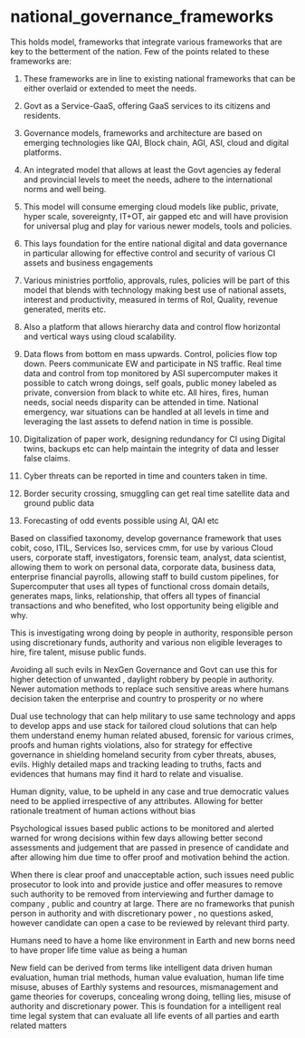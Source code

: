 # national_governance_frameworks
This holds model, frameworks that integrate various frameworks that are key to the betterment of the nation. Few of the points related to these frameworks are: 

1.	These frameworks are in line to existing national frameworks that can be either overlaid or extended to meet the needs.

2.	Govt as a Service-GaaS, offering GaaS services to its citizens and residents.

3.	Governance models, frameworks and architecture are based on emerging technologies like QAI, Block chain, AGI, ASI, cloud and digital platforms.

4.	An integrated model that allows at least the Govt agencies ay federal and provincial levels to meet the needs, adhere to the international norms and well being.

5.	This model will consume emerging cloud models like public, private, hyper scale, sovereignty, IT+OT, air gapped etc and will have provision for universal plug and play for various newer models, tools and policies.

6.	This lays foundation for the entire national digital and data governance in particular allowing for effective control and security of various CI assets and business engagements 

7.	Various ministries portfolio, approvals, rules, policies will be part of this model that blends with technology making best use of national assets, interest and productivity, measured in terms of RoI, Quality, revenue generated, merits etc.

8.	Also a platform that allows hierarchy data and control flow horizontal and vertical ways using cloud scalability.

9.	Data flows from bottom en mass upwards. Control, policies flow top down. Peers communicate EW and participate in NS traffic. Real time data and control from top monitored by ASI supercomputer makes it possible to catch wrong doings, self goals, public money labeled as private, conversion from black to white etc. All hires, fires, human needs, social needs disparity can be attended in time. National emergency, war situations can be handled at all levels in time and leveraging the last assets to defend nation in time is possible.

10.	Digitalization of paper work, designing redundancy for CI using Digital twins, backups etc can help maintain the integrity of data and lesser false claims.

11.	Cyber threats can be reported in time and counters taken in time.

12.	Border security crossing, smuggling can get real time satellite data and ground public data 

13.	Forecasting of odd events possible using AI, QAI etc


Based on classified taxonomy, develop governance framework that uses cobit, coso, ITIL, Services Iso, services cmm, for use by various Cloud users, corporate staff, investigators, forensic team, analyst, data scientist, allowing them to work on personal data, corporate data, business data, enterprise financial payrolls, allowing staff to build custom pipelines, for Supercomputer that uses all types of functional cross domain details, generates maps, links, relationship, that offers all types of financial transactions and who benefited, who lost opportunity being eligible and why. 

This is investigating wrong doing by people in authority, responsible person using discretionary funds, authority and various non eligible leverages to hire, fire talent, misuse public funds. 

Avoiding all such evils in NexGen Governance and Govt can use this for higher detection of unwanted , daylight robbery by people in authority. Newer automation methods to replace such sensitive areas where humans decision taken the enterprise and country to prosperity or no where

Dual use technology that can help military to use same technology and apps to develop apps and use stack for tailored cloud solutions that can help them understand enemy human related abused, forensic for various crimes, proofs and human rights violations, also for strategy for effective governance in shielding homeland security from cyber threats, abuses, evils. Highly detailed maps and tracking leading to truths, facts and evidences that humans may find it hard to relate and visualise.

Human dignity, value, to be upheld in any case and true democratic values need to be applied irrespective of any attributes. Allowing for better rationale treatment of human actions without bias 

Psychological issues based public actions to be monitored and alerted warned for wrong decisions within few days allowing better second assessments and judgement that are passed in presence of candidate and after allowing him due time to offer proof and motivation behind the action.

When there is clear proof and unacceptable action, such issues need public prosecutor to look into and provide justice and offer measures to remove such authority to be removed from interviewing and further damage to company , public and country at large. There are no frameworks that punish person in authority and with discretionary power , no questions asked, however candidate can open a case to be reviewed by relevant third party. 

Humans need to have a home like environment in Earth and new borns need to have proper life time value as being a human

New field can be derived from terms like intelligent data driven human evaluation, human trial methods, human value evaluation, human life time misuse, abuses of Earthly systems and resources, mismanagement and game theories for coverups, concealing wrong doing, telling lies, misuse of authority and discretionary power. This is foundation for a intelligent real time legal system that can evaluate all life events of all parties and earth related matters
